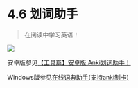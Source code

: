 # 4.6 划词助手
> 在阅读中学习英语！

![](../.gitbook/assets/gif_20180926214417.gif)

  
安卓版参见[【工具篇】安卓版 Anki划词助手！](https://zhuanlan.zhihu.com/p/25857322)

Windows版参见[在线词典助手\(支持anki制卡\)](https://zhuanlan.zhihu.com/p/33799112)

